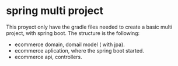 # spring multi project
This proyect only have the gradle files needed to create a basic multi project, with spring boot.
The structure is the following:
- ecommerce domain, domail model ( with jpa).
- ecommerce aplication, where the spring boot started.
- ecommerce api, controllers.
